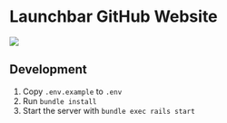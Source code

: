 # Launchbar GitHub Website

![](https://user-images.githubusercontent.com/934497/28253436-f7fff30e-6a71-11e7-819b-535732ce0cc5.png)

## Development

1. Copy `.env.example` to `.env`
2. Run `bundle install`
3. Start the server with `bundle exec rails start`
